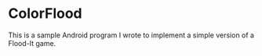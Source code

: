 # ColorFlood
This is a sample Android program I wrote to implement a simple version of a Flood-It game.
